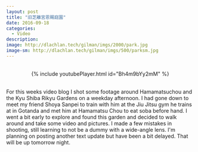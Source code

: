 ```yaml
---
layout: post
title: "旧芝離宮恩賜庭園"
date: 2016-09-18
categories:
  - Video
description: 
image: http://dlachlan.tech/gilman/imgs/2000/park.jpg
image-sm: http://dlachlan.tech/gilman/imgs/500/parksm.jpg
---
```

<br>

<center>
{% include youtubePlayer.html id="Bh4m9bYy2mM" %}
</center>

<br>

<p>For this weeks video blog I shot some footage around Hamamatsuchou and the Kyu Shiba Rikyu Gardens on a weekday afternoon. I had gone down to meet my friend Shoya Sanpei to train with him at the Jiu Jitsu gym he trains at in Gotanda and met him at Hamamatsu Chou to eat soba before hand. I went a bit early to explore and found this garden and decided to walk around and take some video and pictures. I made a few mistakes in shooting, still learning to not be a dummy with a wide-angle lens. I'm planning on posting another text update but have been a bit delayed. That will be up tomorrow night.</p>

<br>